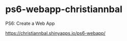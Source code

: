 # ps6-webapp-christiannbal
PS6: Create a Web App


 https://christiannbal.shinyapps.io/ps6-webapp/ 
